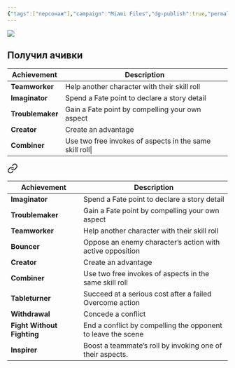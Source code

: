 ```yaml
---
{"tags":["персонаж"],"campaign":"Miami Files","dg-publish":true,"permalink":"/li-kong/","dgPassFrontmatter":true}
---
```


![](https://foundry.owlbeardm.com/dresden/li_kong.webp)
## Получил ачивки
| Achievement | Description |
| ---- | ---- |
| **Teamworker** | Help another character with their skill roll |
| **Imaginator** | Spend a Fate point to declare a story detail |
| **Troublemaker** | Gain a Fate point by compelling your own aspect |
| **Creator** | Create an advantage |
| **Combiner** | Use two free invokes of aspects in the same skill roll\| |


<div class="transclusion internal-embed is-loaded"><a class="markdown-embed-link" href="/fate-achievements/" aria-label="Open link"><svg xmlns="http://www.w3.org/2000/svg" width="24" height="24" viewBox="0 0 24 24" fill="none" stroke="currentColor" stroke-width="2" stroke-linecap="round" stroke-linejoin="round" class="svg-icon lucide-link"><path d="M10 13a5 5 0 0 0 7.54.54l3-3a5 5 0 0 0-7.07-7.07l-1.72 1.71"></path><path d="M14 11a5 5 0 0 0-7.54-.54l-3 3a5 5 0 0 0 7.07 7.07l1.71-1.71"></path></svg></a><div class="markdown-embed">





| Achievement | Description |
| ---- | ---- |
| **Imaginator** | Spend a Fate point to declare a story detail |
| **Troublemaker** | Gain a Fate point by compelling your own aspect |
| **Teamworker** | Help another character with their skill roll |
| **Bouncer** | Oppose an enemy character’s action with active opposition |
| **Creator** | Create an advantage |
| **Combiner** | Use two free invokes of aspects in the same skill roll |
| **Tableturner** | Succeed at a serious cost after a failed Overcome action |
| **Withdrawal** | Concede a conflict |
| **Fight Without Fighting** | End a conflict by compelling the opponent to leave the scene |
| **Inspirer** | Boost a teammate’s roll by invoking one of their aspects. |

</div></div>
